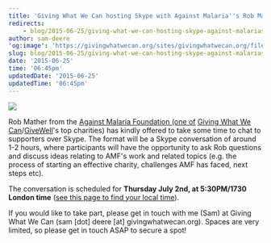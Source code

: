 ```yaml
---
title: 'Giving What We Can hosting Skype with Against Malaria''s Rob Mather'
redirects:
    - blog/2015-06-25/giving-what-we-can-hosting-skype-against-malarias-rob-mather
author: sam-deere
'og:image': 'https://givingwhatwecan.org/sites/givingwhatwecan.org/files/attachments/amf_skype_chat_gwwc.jpg'
slug: blog/2015-06-25/giving-what-we-can-hosting-skype-against-malarias-rob-mather
date: '2015-06-25'
time: '06:45pm'
updatedDate: '2015-06-25'
updatedTime: '06:45pm'
---
```

![](https://givingwhatwecan.org/sites/givingwhatwecan.org/files/attachments/amf_skype_chat_gwwc.jpg)

Rob Mather from the [Against Malaria Foundation (one of](http://againstmalaria.org) [Giving What We Can](https://www.givingwhatwecan.org/top-charities/against-malaria-foundation)/[GiveWell](http://www.givewell.org/charities/top-charities)'s top charities) has kindly offered to take some time to chat to supporters over Skype. The format will be a Skype conversation of around 1-2 hours, where participants will have the opportunity to ask Rob questions and discuss ideas relating to AMF's work and related topics (e.g. the process of starting an effective charity, challenges AMF has faced, next steps etc).

The conversation is scheduled for **Thursday July 2nd, at 5:30PM/1730 London time** ([see this page to find your local time](http://www.timeanddate.com/worldclock/fixedtime.html?iso=20150702T1630)).

If you would like to take part, please get in touch with me (Sam) at Giving What We Can (sam [dot] deere [at] givingwhatwecan.org). Spaces are very limited, so please get in touch ASAP to secure a spot!